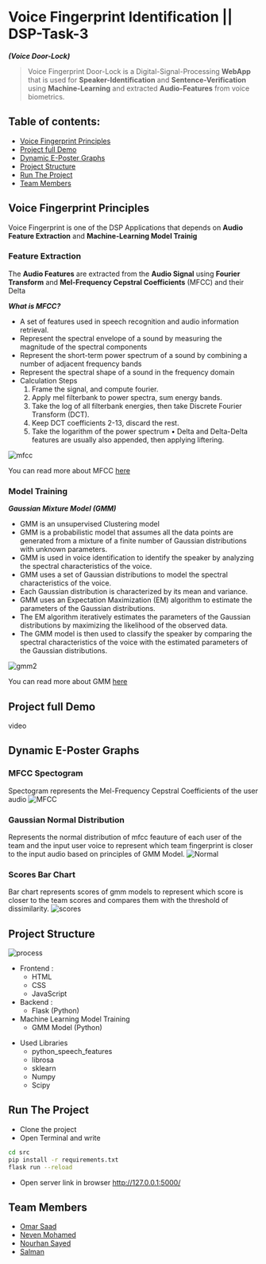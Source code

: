 # Voice Fingerprint Identification || DSP-Task-3

***(Voice Door-Lock)***
> Voice Fingerprint Door-Lock is a Digital-Signal-Processing **WebApp** that is used for **Speaker-Identification** and **Sentence-Verification** using **Machine-Learning** and extracted **Audio-Features** from voice biometrics. 

## Table of contents:

- [Voice Fingerprint Principles](#voice-fingerprint-principles)
- [Project full Demo](#project-full-demo)
- [Dynamic E-Poster Graphs](#dynamic-e-poster-graphs)
- [Project Structure](#project-structure)
- [Run The Project](#run-the-project)
- [Team Members](#team-members)

## Voice Fingerprint Principles
Voice Fingerprint is one of the DSP Applications that depends on **Audio Feature Extraction** and **Machine-Learning Model Trainig** 
### Feature Extraction
The **Audio Features** are extracted from the **Audio Signal** using **Fourier Transform** and **Mel-Frequency Cepstral Coefficients** (MFCC) and their Delta

***What is MFCC?***
- A set of features used in speech recognition and audio information retrieval.
- Represent the spectral envelope of a sound by measuring the magnitude of the spectral components
- Represent the short-term power spectrum of a sound by combining a number of adjacent frequency bands
- Represent the spectral shape of a sound in the frequency domain
- Calculation Steps
    1. Frame the signal, and compute fourier.
    2. Apply mel filterbank to power spectra, sum energy bands.
    3. Take the log of all filterbank energies, then take Discrete Fourier Transform (DCT).
    4. Keep DCT coefficients 2-13, discard the rest.
    5. Take the logarithm of the power spectrum
    • Delta and Delta-Delta features are usually also appended, then applying liftering.
    
 ![mfcc](https://user-images.githubusercontent.com/84602951/220436300-47e48fef-e70a-4e96-a8b8-32bad3940a59.gif)
  
You can read more about MFCC [here](https://haythamfayek.com/2016/04/21/speech-processing-for-machine-learning.html)
    
### Model Training
***Gaussian Mixture Model (GMM)***
- GMM is an unsupervised Clustering model
- GMM is a probabilistic model that assumes all the data points are generated from a mixture of a finite number of Gaussian distributions with unknown parameters.
- GMM is used in voice identification to identify the speaker by analyzing the spectral characteristics of the voice.
- GMM uses a set of Gaussian distributions to model the spectral characteristics of the voice.
- Each Gaussian distribution is characterized by its mean and variance.
- GMM uses an Expectation Maximization (EM) algorithm to estimate the parameters of the Gaussian distributions.
- The EM algorithm iteratively estimates the parameters of the Gaussian distributions by maximizing the likelihood of the observed data.
- The GMM model is then used to classify the speaker by comparing the spectral characteristics of the voice with the estimated parameters of the Gaussian distributions.

![gmm2](https://user-images.githubusercontent.com/84602951/220436625-d07f20a7-94a5-4519-94ea-a55b28d9f108.PNG)

You can read more about GMM [here](https://www.researchgate.net/publication/274963749_Speaker_Identification_Using_GMM_with_MFCC)

## Project full Demo
video
## Dynamic E-Poster Graphs
### MFCC Spectogram
Spectogram represents the Mel-Frequency Cepstral Coefficients of the user audio
![MFCC](https://user-images.githubusercontent.com/84602951/220437312-d5f64abe-370e-40b8-bf55-93b2bb2c2a60.png)

### Gaussian Normal Distribution
Represents the normal distribution of mfcc feauture of each user of the team and the input user voice to represent which team fingerprint is closer to the input audio based on principles of GMM Model.
![Normal](https://user-images.githubusercontent.com/84602951/220438245-ca8697bf-4ca0-4385-8448-bc484b5f8b6d.png)

### Scores Bar Chart
Bar chart represents scores of gmm models to represent which score is closer to the team scores and compares them with the threshold of dissimilarity.
![scores](https://user-images.githubusercontent.com/84602951/220438689-e68fd2b6-6fbf-4ab7-a4e2-a59357929736.png)


## Project Structure

![process](https://user-images.githubusercontent.com/84602951/220436969-f1eb2bb3-c78a-413d-8d30-944ed46cfa9e.jpeg)

- Frontend :
  - HTML
  - CSS
  - JavaScript
- Backend :
  - Flask (Python)
- Machine Learning Model Training
    - GMM Model (Python)

* Used Libraries
    * python_speech_features
    * librosa
    * sklearn
    * Numpy
    * Scipy

 ## Run The Project
- Clone the project
- Open Terminal and write
```bash
cd src
pip install -r requirements.txt
flask run --reload 
```
- Open server link in browser http://127.0.0.1:5000/
## Team Members
- [Omar Saad](https://github.com/Omar-Saad-ELGharbawy)
- [Neven Mohamed](https://github.com/NeveenMohamed)
- [Nourhan Sayed](https://github.com/nourhansayed102)
- [Salman](https://github.com/Salmoon8)

